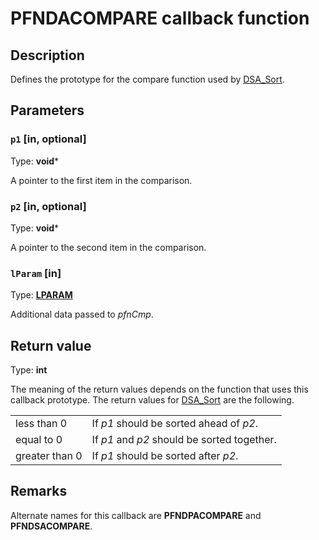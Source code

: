 # PFNDACOMPARE callback function

## Description

Defines the prototype for the compare function used by [DSA_Sort](https://learn.microsoft.com/windows/desktop/api/dpa_dsa/nf-dpa_dsa-dsa_sort).

## Parameters

### `p1` [in, optional]

Type: **void***

A pointer to the first item in the comparison.

### `p2` [in, optional]

Type: **void***

A pointer to the second item in the comparison.

### `lParam` [in]

Type: **[LPARAM](https://learn.microsoft.com/windows/desktop/WinProg/windows-data-types)**

Additional data passed to *pfnCmp*.

## Return value

Type: **int**

The meaning of the return values depends on the function that uses this callback prototype. The return values for [DSA_Sort](https://learn.microsoft.com/windows/desktop/api/dpa_dsa/nf-dpa_dsa-dsa_sort) are the following.

|  |  |
| --- | --- |
| less than 0 | If *p1* should be sorted ahead of *p2*. |
| equal to 0 | If *p1* and *p2* should be sorted together. |
| greater than 0 | If *p1* should be sorted after *p2*. |

## Remarks

Alternate names for this callback are **PFNDPACOMPARE** and **PFNDSACOMPARE**.